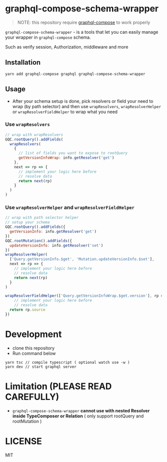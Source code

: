 # graphql-compose-schema-wrapper

> NOTE: this repository require
> [graphql-compose](https://github.com/nodkz/graphql-compose) to work properly

`graphql-compose-schema-wrapper` - is a tools that let you can easily manage
your wrapper in `graphql-compose` schema.

Such as verify session, Authorization, middleware and more

## Installation

```
yarn add graphql-compose graphql graphql-compose-schema-wrapper
```

## Usage

* After your schema setup is done, pick resolvers or field your need to wrap (by
  path selector) and then use `wrapResolvers`, `wrapResolverHelper` or `wrapResolverFieldHelper`
  to wrap what you need

### Use `wrapResolvers`
```js
// wrap with wrapResolvers
GQC.rootQuery().addFields(
  wrapResolvers(
    {
      // list of fields you want to expose to rootQuery
      getVersionInfoWrap: info.getResolver('get')
    },
    next => rp => {
      // implement your logic here before
      // resolve data
      return next(rp)
    }
  )
)

```

### Use `wrapResolverHelper` and `wrapResolverFieldHelper`
```js
// wrap with path selector helper
// setup your schema
GQC.rootQuery().addFields({
  getVersionInfo: info.getResolver('get')
})
GQC.rootMutation().addFields({
  updateVersionInfo: info.getResolver('set')
})
wrapResolverHelper(
  ['Query.getVersionInfo.$get', 'Mutation.updateVersionInfo.$set'],
  next => rp => {
    // implement your logic here before
    // resolve data
    return next(rp)
  }
)

wrapResolverFieldHelper(['Query.getVersionInfoWrap.$get.version'], rp => {
    // implement your logic here before
    // resolve data
  return rp.source
})
```

# Development
- clone this repository
- Run command below
```
yarn tsc // compile typescript ( optional watch use -w )
yarn dev // start graphql server
```

# Limitation (PLEASE READ CAREFULLY)

* `graphql-compose-schema-wrapper` **cannot use with nested Resolver inside
  TypeComposer or Relation** ( only support rootQuery and rootMutation )


# LICENSE
MIT
